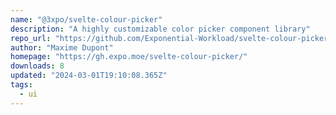 ```yaml
---
name: "@3xpo/svelte-colour-picker"
description: "A highly customizable color picker component library"
repo_url: "https://github.com/Exponential-Workload/svelte-colour-picker"
author: "Maxime Dupont"
homepage: "https://gh.expo.moe/svelte-colour-picker/"
downloads: 8
updated: "2024-03-01T19:10:08.365Z"
tags: 
  - ui
---
```

